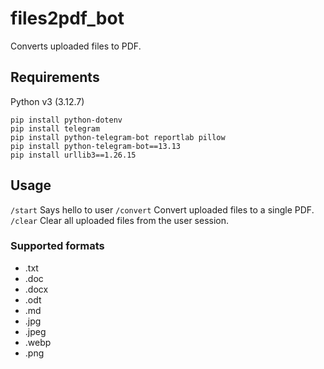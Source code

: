 # files2pdf_bot

Converts uploaded files to PDF.

## Requirements

Python v3 (3.12.7)

```
pip install python-dotenv
pip install telegram
pip install python-telegram-bot reportlab pillow
pip install python-telegram-bot==13.13
pip install urllib3==1.26.15
```

## Usage

`/start` Says hello to user
`/convert` Convert uploaded files to a single PDF. 
`/clear` Clear all uploaded files from the user session.

### Supported formats

- .txt
- .doc
- .docx
- .odt
- .md
- .jpg
- .jpeg
- .webp
- .png
